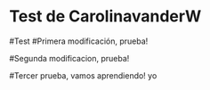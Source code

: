 # Test de CarolinavanderW
#Test
#Primera modificación, prueba!

#Segunda modificacion, prueba!

#Tercer prueba, vamos aprendiendo! yo

